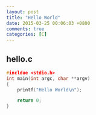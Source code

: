 ```yaml
---
layout: post
title: "Hello World"
date: 2015-03-25 00:06:03 +0800
comments: true
categories: [C]
---
```

## hello.c
```c hello.c
#incldue <stdio.h>
int main(int argc, char **argv)
{
    printf("Hello World\n");

    return 0;
}
```
